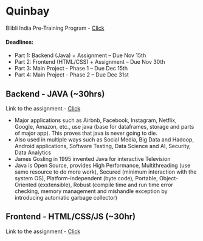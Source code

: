 # Quinbay
Blibli India Pre-Training Program - [Click](https://codewithharsh.notion.site/Blibli-India-Pre-Training-Program-12343d81da9b8014ac18f7583e43a59e)

#### Deadlines:
- Part 1: Backend (Java) + Assignment – Due Nov 15th
- Part 2: Frontend (HTML/CSS) + Assignment – Due Nov 30th
- Part 3: Main Project - Phase 1 – Due Dec 15th
- Part 4: Main Project - Phase 2 – Due Dec 31st

## Backend - JAVA (~30hrs)
Link to the assignment - [Click](https://github.com/keerthisureka/Quinbay/tree/main/Part-1(Backend))
- Major applications such as Airbnb, Facebook, Instagram, Netflix, Google, Amazon, etc., use java (base for dataframes, storage and parts of major app). This proves that java is never going to die.
- Also used in multiple ways such as Social Media, Big Data and Hadoop, Android applications, Software Testing, Data Science and AI, Security, Data Analytics
- James Gosling in 1995 invented Java for interactive Television
- Java is Open Source, provides High Performance, Multithreading (use same resource to do more work), Secured (minimum interaction with the system OS), Platform-independent (byte code), Portable, Object-Oriented (exxtensible), Robust (compile time and run time error checking, memory management and mishandle exception by introducing automatic garbage collector)

## Frontend - HTML/CSS/JS (~30hr)
Link to the assignment - [Click](https://github.com/keerthisureka/Quinbay/tree/main/Part-2(Frontend))